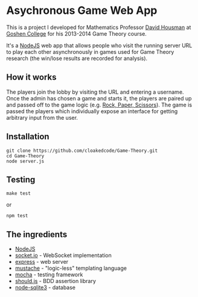 # Asychronous Game Web App

This is a project I developed for Mathematics Professor [David Housman](http://www.goshen.edu/dhousman/) at [Goshen College](http://goshen.edu/) for his 2013-2014 Game Theory course.

It's a [NodeJS](http://nodejs.org) web app that allows people who visit the running server URL to play each other asynchronously in games used for Game Theory research (the win/lose results are recorded for analysis).

## How it works

The players join the lobby by visiting the URL and entering a username. Once the admin has chosen a game and starts it, the players are paired up and passed off to the game logic (e.g. [Rock, Paper, Scissors](https://github.com/cloakedcode/Game-Theory.git/games/rockpaperscissors/)). The game is passed the players which individually expose an interface for getting arbitrary input from the user.

## Installation

    git clone https://github.com/cloakedcode/Game-Theory.git
    cd Game-Theory
    node server.js

## Testing

    make test
or

    npm test

## The ingredients

 - [NodeJS](http://nodejs.org)
 - [socket.io](http://socket.io) - WebSocket implementation
 - [express](http://expressjs.com) - web server
 - [mustache](http://mustache.github.io/) - "logic-less" templating language
 - [mocha](http://mochajs.org/) - testing framework
 - [should.js](http://github.com/visionmedia/should.js) - BDD assertion library
 - [node-sqlite3](https://github.com/developmentseed/node-sqlite3) - database
